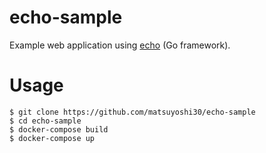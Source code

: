# echo-sample

Example web application using [echo](https://github.com/labstack/echo) (Go framework).

# Usage

```
$ git clone https://github.com/matsuyoshi30/echo-sample
$ cd echo-sample
$ docker-compose build
$ docker-compose up
```

